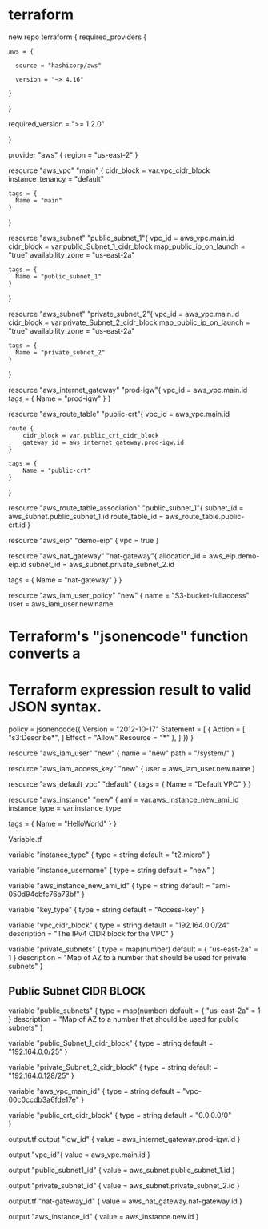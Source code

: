 # terraform
new repo
terraform {
  required_providers {

    aws = {

      source = "hashicorp/aws"

      version = "~> 4.16"

    }
  }



  required_version = ">= 1.2.0"

}

provider "aws" {
  region = "us-east-2"
}

resource "aws_vpc" "main" {
    cidr_block = var.vpc_cidr_block
    instance_tenancy = "default"    
    
    tags = {
      Name = "main"
    }
}

resource "aws_subnet" "public_subnet_1"{
    vpc_id = aws_vpc.main.id
    cidr_block = var.public_Subnet_1_cidr_block
    map_public_ip_on_launch = "true" 
    availability_zone = "us-east-2a"

    tags = {
      Name = "public_subnet_1"
    }
}

resource "aws_subnet" "private_subnet_2"{
    vpc_id = aws_vpc.main.id
    cidr_block = var.private_Subnet_2_cidr_block
    map_public_ip_on_launch = "true" 
    availability_zone = "us-east-2a"

    tags = {
      Name = "private_subnet_2"
    }
}

resource "aws_internet_gateway" "prod-igw"{
    vpc_id = aws_vpc.main.id
    tags = {
        Name = "prod-igw"
    }
} 

resource "aws_route_table" "public-crt"{
    vpc_id = aws_vpc.main.id
    
    route {
        cidr_block = var.public_crt_cidr_block 
        gateway_id = aws_internet_gateway.prod-igw.id 
    }
    
    tags = {
        Name = "public-crt"
    }
}

resource "aws_route_table_association" "public_subnet_1"{
    subnet_id = aws_subnet.public_subnet_1.id
    route_table_id = aws_route_table.public-crt.id
}    

resource "aws_eip" "demo-eip" {
  vpc = true
}

resource "aws_nat_gateway" "nat-gateway"{
  allocation_id = aws_eip.demo-eip.id
  subnet_id     = aws_subnet.private_subnet_2.id


  tags = {
    Name = "nat-gateway"
  }
}

resource "aws_iam_user_policy" "new" {
  name = "S3-bucket-fullaccess"
  user = aws_iam_user.new.name

  # Terraform's "jsonencode" function converts a
  # Terraform expression result to valid JSON syntax.
  policy = jsonencode({
    Version = "2012-10-17"
    Statement = [
      {
        Action = [
          "s3:Describe*",
        ]
        Effect   = "Allow"
        Resource = "*"
      },
    ]
  })
}

resource "aws_iam_user" "new" {
  name = "new"
  path = "/system/"
}

resource "aws_iam_access_key" "new" {
  user = aws_iam_user.new.name
}

resource "aws_default_vpc" "default" {
  tags = {
    Name = "Default VPC"
  }
}

resource "aws_instance" "new" {
  ami           = var.aws_instance_new_ami_id
  instance_type = var.instance_type

  tags = {
    Name = "HelloWorld"
  }
}

Variable.tf 

variable "instance_type" {
    type        =  string
    default     = "t2.micro"
}

variable "instance_username" {
  type = string
  default = "new"
}

variable "aws_instance_new_ami_id" {
    type = string
    default = "ami-050d94cbfc76a73bf"
}    

variable "key_type" {
    type = string
    default = "Access-key"
}

variable "vpc_cidr_block" {
  type        = string
  default     = "192.164.0.0/24"
   description = "The IPv4 CIDR block for the VPC"
}

variable "private_subnets" {
  type = map(number)
  default = {
    "us-east-2a" = 1
  }
  description = "Map of AZ to a number that should be used for private subnets"
}

## Public Subnet CIDR BLOCK
variable "public_subnets" {
  type = map(number)
  default = {
    "us-east-2a" = 1
  }
  description = "Map of AZ to a number that should be used for public subnets"
}

variable "public_Subnet_1_cidr_block" {
    type = string
    default = "192.164.0.0/25"
}

variable "private_Subnet_2_cidr_block" {
    type = string
    default = "192.164.0.128/25"
}

variable "aws_vpc_main_id" {
    type = string
    default = "vpc-00c0ccdb3a6fde17e"
}

variable "public_crt_cidr_block" {
    type = string
    default = "0.0.0.0/0"  
}

output.tf
output "igw_id" {
  value = aws_internet_gateway.prod-igw.id 
}

output "vpc_id"{
    value = aws_vpc.main.id
}

output "public_subnet1_id" {
    value = aws_subnet.public_subnet_1.id
}

output "private_subnet_id" {
    value = aws_subnet.private_subnet_2.id
}  

output.tf
 "nat-gateway_id" {
  value = aws_nat_gateway.nat-gateway.id
}

output "aws_instance_id" {
    value = aws_instance.new.id
}    
  




